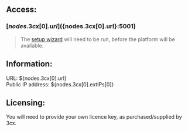 ## Access:
### [${nodes.3cx[0].url}](${nodes.3cx[0].url}:5001)
> The [setup wizard](${nodes.3cx[0].url}:5015/?v=2) will need to be run, before the platform will be available.

## Information:
URL: ${nodes.3cx[0].url} \
Public IP address: ${nodes.3cx[0].extIPs[0]}

## Licensing:
You will need to provide your own licence key, as purchased/supplied by 3cx.

